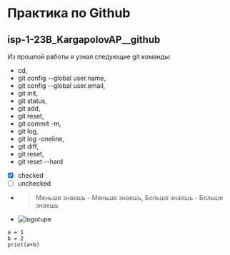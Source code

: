 # Практика по Github
## isp-1-23B_KargapolovAP__github
Из прошлой работы я узнал следующие git
команды: 
* cd,
* git config --global user.name,
* git config --global user.email,
* git init,
* git status,
* git add,
* git reset,
* git commit -m,
* git log,
* git log -oneline,
* git diff,
* git reset,
* git reset --hard
* [x] checked
* [ ] unchecked
* > Меньше знаешь - Меньше знаешь, Больше знаешь - Больше знаешь
* ![logotupe](https://www.bellanaija.com/wp-content/uploads/2013/07/DBanj-Hennessy-Artistry-2013-1.jpg "Логотип Файзали")
```
a = 1
b = 2
print(a+b)
```